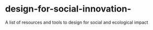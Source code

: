 # design-for-social-innovation-
A list of resources and tools to design for social and ecological impact 
